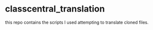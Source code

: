 # classcentral_translation
this repo contains the scripts I used attempting to translate cloned files.
